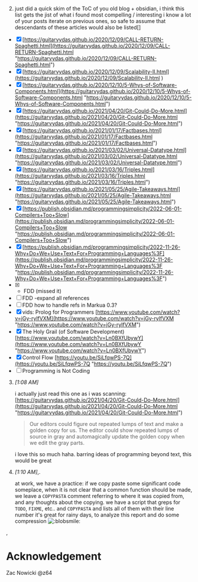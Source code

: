 2.  just did a quick skim of the ToC of you old blog + obsidian, i think this list gets the jist of what i found most compelling / interesting i know a lot of your posts iterate on previous ones, so safe to assume that descendants of these articles would also be listed[]


- [x] [https://guitarvydas.github.io/2020/12/09/CALL-RETURN-Spaghetti.html](https://guitarvydas.github.io/2020/12/09/CALL-RETURN-Spaghetti.html "https://guitarvydas.github.io/2020/12/09/CALL-RETURN-Spaghetti.html") 
- [x] [https://guitarvydas.github.io/2020/12/09/Scalability-II.html](https://guitarvydas.github.io/2020/12/09/Scalability-II.html )
- [x] [https://guitarvydas.github.io/2020/12/10/5-Whys-of-Software-Components.html](https://guitarvydas.github.io/2020/12/10/5-Whys-of-Software-Components.html "https://guitarvydas.github.io/2020/12/10/5-Whys-of-Software-Components.html") 
- [x] [https://guitarvydas.github.io/2021/04/20/Git-Could-Do-More.html](https://guitarvydas.github.io/2021/04/20/Git-Could-Do-More.html "https://guitarvydas.github.io/2021/04/20/Git-Could-Do-More.html") 
- [x] [https://guitarvydas.github.io/2021/01/17/Factbases.html](https://guitarvydas.github.io/2021/01/17/Factbases.html "https://guitarvydas.github.io/2021/01/17/Factbases.html") 
- [x] [https://guitarvydas.github.io/2021/03/02/Universal-Datatype.html](https://guitarvydas.github.io/2021/03/02/Universal-Datatype.html "https://guitarvydas.github.io/2021/03/02/Universal-Datatype.html") 
- [x] [https://guitarvydas.github.io/2021/03/16/Triples.html](https://guitarvydas.github.io/2021/03/16/Triples.html "https://guitarvydas.github.io/2021/03/16/Triples.html") 
- [x] [https://guitarvydas.github.io/2021/05/25/Agile-Takeaways.html](https://guitarvydas.github.io/2021/05/25/Agile-Takeaways.html "https://guitarvydas.github.io/2021/05/25/Agile-Takeaways.html") 
- [x] [https://publish.obsidian.md/programmingsimplicity/2022-06-01-Compilers+Too+Slow](https://publish.obsidian.md/programmingsimplicity/2022-06-01-Compilers+Too+Slow "https://publish.obsidian.md/programmingsimplicity/2022-06-01-Compilers+Too+Slow") 
- [x] [https://publish.obsidian.md/programmingsimplicity/2022-11-26-Why+Do+We+Use+Text+For+Programming+Languages%3F](https://publish.obsidian.md/programmingsimplicity/2022-11-26-Why+Do+We+Use+Text+For+Programming+Languages%3F "https://publish.obsidian.md/programmingsimplicity/2022-11-26-Why+Do+We+Use+Text+For+Programming+Languages%3F") 
- [x] + FDD (missed it) 
- [ ] FDD -expand all references
- [ ] FDD how to handle refs in Markua 0.3?
- [x] vids: Prolog for Programmers [https://www.youtube.com/watch?v=jGy-rylfVXM](https://www.youtube.com/watch?v=jGy-rylfVXM "https://www.youtube.com/watch?v=jGy-rylfVXM") 
- [x] The Holy Grail (of Software Development) [https://www.youtube.com/watch?v=Ln0BXfUbywY](https://www.youtube.com/watch?v=Ln0BXfUbywY "https://www.youtube.com/watch?v=Ln0BXfUbywY")
- [x] Control Flow [https://youtu.be/SiLfqwPS-7Q](https://youtu.be/SiLfqwPS-7Q "https://youtu.be/SiLfqwPS-7Q")
- [ ] Programming is Not Coding
    
3.  _[_1:08 AM_]_
    
    i actually just read this one as i was scanning: [https://guitarvydas.github.io/2021/04/20/Git-Could-Do-More.html](https://guitarvydas.github.io/2021/04/20/Git-Could-Do-More.html "https://guitarvydas.github.io/2021/04/20/Git-Could-Do-More.html")
    
    > Our editors could figure out repeated lumps of text and make a golden copy for us. The editor could show repeated lumps of source in gray and automagically update the golden copy when we edit the gray parts.
    
    i love this so much haha. barring ideas of programming beyond text, this would be great
    
4.  _[_1:10 AM_]_,.
    
    at work, we have a practice: if we copy paste some significant code someplace, when it is not clear that a common function should be made, we leave a `COPYPASTA` comment referring to where it was copied from, and any thoughts about the copying. we have a script that greps for `TODO`, `FIXME`, etc.. and `COPYPASTA` and lists all of them with their line number it's great for rainy days, to analyze this report and do some compression ![:blobsmile:](https://cdn.discordapp.com/emojis/396521731440771085.webp?size=96&quality=lossless)
    
,

# Acknowledgement
Zac Nowicki @z64

